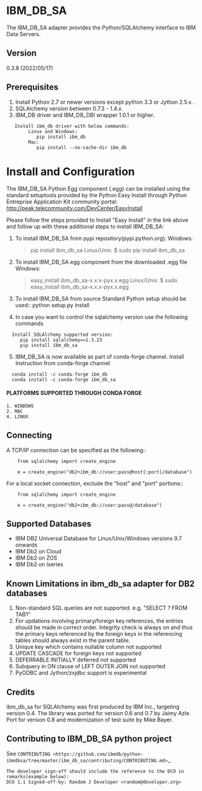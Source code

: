 IBM_DB_SA
=========

The IBM_DB_SA adapter provides the Python/SQLAlchemy interface to IBM Data Servers.

Version
--------
0.3.8 (2022/05/17)

Prerequisites
--------------
1. Install Python 2.7 or newer versions except python 3.3 or Jython 2.5.x .
2. SQLAlchemy version between 0.7.3 - 1.4.x.
3. IBM_DB driver and IBM_DB_DBI wrapper 1.0.1 or higher.
```
   Install ibm_db driver with below commands:
	    Linux and Windows: 
	   	   pip install ibm_db
	    Mac:
		   pip install --no-cache-dir ibm_db
```

Install and Configuration
=========================
The IBM_DB_SA Python Egg component (.egg) can be installed using the standard setuptools provided by the Python Easy Install through Python Entreprise 
Application Kit community portal:
  http://peak.telecommunity.com/DevCenter/EasyInstall

Please follow the steps provided to Install "Easy Install" in the link above and follow up with these additional steps to install IBM_DB_SA:

  1. To install IBM_DB_SA from pypi repository(pypi.python.org):
    Windows:
      > pip install ibm_db_sa
    Linux/Unix:
      $ sudo pip install ibm_db_sa
  
  2. To install IBM_DB_SA egg component from the downloaded .egg file
    Windows:
      > easy_install ibm_db_sa-x.x.x-pyx.x.egg
    Linux/Unix:
      $ sudo easy_install ibm_db_sa-x.x.x-pyx.x.egg
  
  3. To install IBM_DB_SA from source
    Standard Python setup should be used::
        python setup.py install

  4. In case you want to control the sqlalchemy version use the following commands
  ```
    Install SQLAlchemy supported version:
       pip install sqlalchemy==1.3.23
       pip install ibm_db_sa
  ```

  5. IBM_DB_SA is now available as part of conda-forge channel.
    Install Instruction from conda-forge channel
  ```
    conda install -c conda-forge ibm_db
    conda install -c conda-forge ibm_db_sa
  ```
  #### PLATFORMS SUPPORTED THROUGH CONDA FORGE ####
    1. WINDOWS
    2. MAC
    4. LINUX

Connecting
----------
A TCP/IP connection can be specified as the following::
```
	from sqlalchemy import create_engine

	e = create_engine("db2+ibm_db://user:pass@host[:port]/database")
```

For a local socket connection, exclude the "host" and "port" portions::

```
	from sqlalchemy import create_engine

	e = create_engine("db2+ibm_db://user:pass@/database")
```

Supported Databases
-------------------
- IBM DB2 Universal Database for Linux/Unix/Windows versions 9.7 onwards 
- IBM Db2 on Cloud
- IBM Db2 on ZOS
- IBM Db2 on Iseries

Known Limitations in ibm_db_sa adapter for DB2 databases
-------------------------------------------------------------
1) Non-standard SQL queries are not supported. e.g. "SELECT ? FROM TAB1"
2) For updations involving primary/foreign key references, the entries should be made in correct order. Integrity check is always on and thus the primary keys referenced by the foreign keys in the referencing tables should always exist in the parent table.
3) Unique key which contains nullable column not supported
4) UPDATE CASCADE for foreign keys not supported
5) DEFERRABLE INITIALLY deferred not supported
6) Subquery in ON clause of LEFT OUTER JOIN not supported
7) PyODBC and Jython/zxjdbc support is experimental


Credits
-------
ibm_db_sa for SQLAlchemy was first produced by IBM Inc., targeting version 0.4.
The library was ported for version 0.6 and 0.7 by Jaimy Azle.
Port for version 0.8 and modernization of test suite by Mike Bayer.

Contributing to IBM_DB_SA python project
----------------------------------------
See `CONTRIBUTING
<https://github.com/ibmdb/python-ibmdbsa/tree/master/ibm_db_sa/contributing/CONTRIBUTING.md>`_.

```
The developer sign-off should include the reference to the DCO in remarks(example below):
DCO 1.1 Signed-off-by: Random J Developer <random@developer.org>
```

